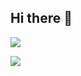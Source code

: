 ## Hi there 👋

<!--
**MKthePrst/mktheprst** is a ✨ _special_ ✨ repository because its `README.md` (this file) appears on your GitHub profile.

Here are some ideas to get you started:

- 🔭 I’m currently working on ...
- 🌱 I’m currently learning ...
- 👯 I’m looking to collaborate on ...
- 🤔 I’m looking for help with ...
- 💬 Ask me about ...
- 📫 How to reach me: ...
- 😄 Pronouns: ...
- ⚡ Fun fact: ...
-->
<!--![instagram](https://github.com/MKthePrst/mktheprst/assets/171680982/592cf1ae-5103-4e4b-b530-dc5fbaac9e95) -->
<img src="https://img.shields.io/badge/Instagram-E4405F?style=flat-square&logo=Instagram&logoColor=red"/>

<a href="https://www.instagram.com/ch_oi_choi/" target="_blank"><img src="https://img.shields.io/badge/Instagram-#E4405F?style=flat&logo=Instagram&logoColor=red"/></a>
